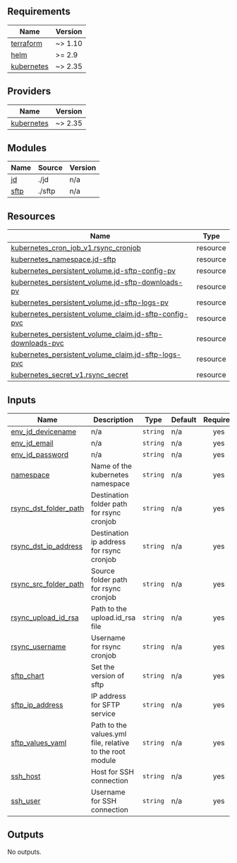 <!-- BEGIN_TF_DOCS -->
## Requirements

| Name | Version |
|------|---------|
| <a name="requirement_terraform"></a> [terraform](#requirement\_terraform) | ~> 1.10 |
| <a name="requirement_helm"></a> [helm](#requirement\_helm) | >= 2.9 |
| <a name="requirement_kubernetes"></a> [kubernetes](#requirement\_kubernetes) | ~> 2.35 |

## Providers

| Name | Version |
|------|---------|
| <a name="provider_kubernetes"></a> [kubernetes](#provider\_kubernetes) | ~> 2.35 |

## Modules

| Name | Source | Version |
|------|--------|---------|
| <a name="module_jd"></a> [jd](#module\_jd) | ./jd | n/a |
| <a name="module_sftp"></a> [sftp](#module\_sftp) | ./sftp | n/a |

## Resources

| Name | Type |
|------|------|
| [kubernetes_cron_job_v1.rsync_cronjob](https://registry.terraform.io/providers/hashicorp/kubernetes/latest/docs/resources/cron_job_v1) | resource |
| [kubernetes_namespace.jd-sftp](https://registry.terraform.io/providers/hashicorp/kubernetes/latest/docs/resources/namespace) | resource |
| [kubernetes_persistent_volume.jd-sftp-config-pv](https://registry.terraform.io/providers/hashicorp/kubernetes/latest/docs/resources/persistent_volume) | resource |
| [kubernetes_persistent_volume.jd-sftp-downloads-pv](https://registry.terraform.io/providers/hashicorp/kubernetes/latest/docs/resources/persistent_volume) | resource |
| [kubernetes_persistent_volume.jd-sftp-logs-pv](https://registry.terraform.io/providers/hashicorp/kubernetes/latest/docs/resources/persistent_volume) | resource |
| [kubernetes_persistent_volume_claim.jd-sftp-config-pvc](https://registry.terraform.io/providers/hashicorp/kubernetes/latest/docs/resources/persistent_volume_claim) | resource |
| [kubernetes_persistent_volume_claim.jd-sftp-downloads-pvc](https://registry.terraform.io/providers/hashicorp/kubernetes/latest/docs/resources/persistent_volume_claim) | resource |
| [kubernetes_persistent_volume_claim.jd-sftp-logs-pvc](https://registry.terraform.io/providers/hashicorp/kubernetes/latest/docs/resources/persistent_volume_claim) | resource |
| [kubernetes_secret_v1.rsync_secret](https://registry.terraform.io/providers/hashicorp/kubernetes/latest/docs/resources/secret_v1) | resource |

## Inputs

| Name | Description | Type | Default | Required |
|------|-------------|------|---------|:--------:|
| <a name="input_env_jd_devicename"></a> [env\_jd\_devicename](#input\_env\_jd\_devicename) | n/a | `string` | n/a | yes |
| <a name="input_env_jd_email"></a> [env\_jd\_email](#input\_env\_jd\_email) | n/a | `string` | n/a | yes |
| <a name="input_env_jd_password"></a> [env\_jd\_password](#input\_env\_jd\_password) | n/a | `string` | n/a | yes |
| <a name="input_namespace"></a> [namespace](#input\_namespace) | Name of the kubernetes namespace | `string` | n/a | yes |
| <a name="input_rsync_dst_folder_path"></a> [rsync\_dst\_folder\_path](#input\_rsync\_dst\_folder\_path) | Destination folder path for rsync cronjob | `string` | n/a | yes |
| <a name="input_rsync_dst_ip_address"></a> [rsync\_dst\_ip\_address](#input\_rsync\_dst\_ip\_address) | Destination ip address for rsync cronjob | `string` | n/a | yes |
| <a name="input_rsync_src_folder_path"></a> [rsync\_src\_folder\_path](#input\_rsync\_src\_folder\_path) | Source folder path for rsync cronjob | `string` | n/a | yes |
| <a name="input_rsync_upload_id_rsa"></a> [rsync\_upload\_id\_rsa](#input\_rsync\_upload\_id\_rsa) | Path to the upload.id\_rsa file | `string` | n/a | yes |
| <a name="input_rsync_username"></a> [rsync\_username](#input\_rsync\_username) | Username for rsync cronjob | `string` | n/a | yes |
| <a name="input_sftp_chart"></a> [sftp\_chart](#input\_sftp\_chart) | Set the version of sftp | `string` | n/a | yes |
| <a name="input_sftp_ip_address"></a> [sftp\_ip\_address](#input\_sftp\_ip\_address) | IP address for SFTP service | `string` | n/a | yes |
| <a name="input_sftp_values_yaml"></a> [sftp\_values\_yaml](#input\_sftp\_values\_yaml) | Path to the values.yml file, relative to the root module | `string` | n/a | yes |
| <a name="input_ssh_host"></a> [ssh\_host](#input\_ssh\_host) | Host for SSH connection | `string` | n/a | yes |
| <a name="input_ssh_user"></a> [ssh\_user](#input\_ssh\_user) | Username for SSH connection | `string` | n/a | yes |

## Outputs

No outputs.
<!-- END_TF_DOCS -->